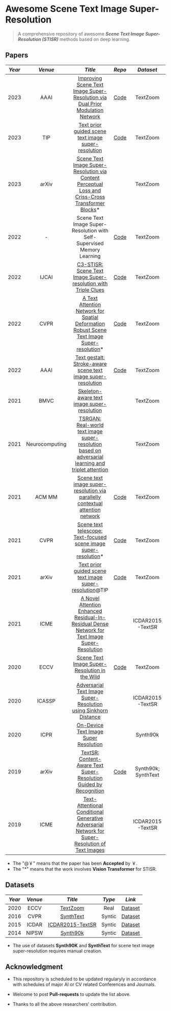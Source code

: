 # Awesome Scene Text Image Super-Resolution

> A comprehensive repository of awesome ***Scene Text Image Super-Resolution (STISR)*** methods based on deep learning.



## Papers

| *Year* |    *Venue*     |                           *Title*                            |                            *Repo*                            |      *Dataset*      |
| :----: | :------------: | :----------------------------------------------------------: | :----------------------------------------------------------: | :-----------------: |
|  2023  |      AAAI      | [Improving Scene Text Image Super-Resolution via Dual Prior Modulation Network](https://arxiv.org/pdf/2302.10414) |           [Code](https://github.com/jdfxzzy/DPMN)            |      TextZoom       |
|  2023  |      TIP       | [Text prior guided scene text image super-resolution](https://github.com/yfaqh/Awesome-Papers/blob/main/cv/sr/stisr/TIP2023_TPGSR.pdf) |       [Code](https://github.com/mjq11302010044/TPGSR)        |      TextZoom       |
|  2023  |     arXiv      | [Scene Text Image Super-Resolution via Content Perceptual Loss and Criss-Cross Transformer Blocks](https://arxiv.org/pdf/2210.06924.pdf)* |                                                              |      TextZoom       |
|  2022  |       -        | Scene Text Image Super-Resolution with Self-Supervised Memory Learning |           [Code](https://github.com/xyzhu1/MNTSR)            |      TextZoom       |
|  2022  |     IJCAI      | [C3-STISR: Scene Text Image Super-resolution with Triple Clues](https://arxiv.org/pdf/2204.14044) |        [Code](https://github.com/zhaominyiz/C3-STISR)        |      TextZoom       |
|  2022  |      CVPR      | [A Text Attention Network for Spatial Deformation Robust Scene Text Image Super-resolution](https://openaccess.thecvf.com/content/CVPR2022/papers/Ma_A_Text_Attention_Network_for_Spatial_Deformation_Robust_Scene_Text_CVPR_2022_paper.pdf)* |        [Code](https://github.com/mjq11302010044/TATT)        |      TextZoom       |
|  2022  |      AAAI      | [Text gestalt: Stroke-aware scene text image super-resolution](https://ojs.aaai.org/index.php/AAAI/article/download/19904/19663) | [Code](https://github.com/FudanVI/FudanOCR/tree/main/text-gestalt) |      TextZoom       |
|  2021  |      BMVC      | [Skeleton-aware text image super-resolution](https://www.bmvc2021-virtualconference.com/assets/papers/1482.pdf) |                                                              |      TextZoom       |
|  2021  | Neurocomputing | [TSRGAN: Real-world text image super-resolution based on adversarial learning and triplet attention](https://sci-hub.st/10.1016/j.neucom.2021.05.060) |                                                              |      TextZoom       |
|  2021  |     ACM MM     | [Scene text image super-resolution via parallelly contextual attention network](https://www.academia.edu/download/79581904/3474085.pdf) |           [Code](https://github.com/Shualite/PCAN)           |      TextZoom       |
|  2021  |      CVPR      | [Scene text telescope: Text-focused scene image super-resolution](https://openaccess.thecvf.com/content/CVPR2021/papers/Chen_Scene_Text_Telescope_Text-Focused_Scene_Image_Super-Resolution_CVPR_2021_paper.pdf)* | [Code](https://github.com/FudanVI/FudanOCR/tree/main/scene-text-telescope) |      TextZoom       |
|  2021  |     arXiv      | [Text prior guided scene text image super-resolution](https://arxiv.org/pdf/2106.15368)@TIP |       [Code](https://github.com/mjq11302010044/TPGSR)        |      TextZoom       |
|  2021  |      ICME      | [A Novel Attention Enhanced Residual-In-Residual Dense Network for Text Image Super-Resolution](https://sci-hub.wf/10.1109/ICME51207.2021.9428128) |                                                              |  ICDAR2015-TextSR   |
|  2020  |      ECCV      | [Scene Text Image Super-Resolution in the Wild](https://arxiv.org/pdf/2005.03341) |        [Code](https://github.com/JasonBoy1/TextZoom)         |      TextZoom       |
|  2020  |     ICASSP     | [Adversarial Text Image Super-Resolution using Sinkhorn Distance](https://sci-hub.wf/10.1109/ICASSP40776.2020.9054360) |                                                              |  ICDAR2015-TextSR   |
|  2020  |      ICPR      | [On-Device Text Image Super Resolution](https://arxiv.org/pdf/2011.10251) |                                                              |      Synth90k       |
|  2019  |     arXiv      | [TextSR: Content-Aware Text Super-Resolution Guided by Recognition](https://arxiv.org/pdf/1909.07113) |          [Code](https://github.com/xieenze/TextSR)           | Synth90k; SynthText |
|  2019  |      ICME      | [Text-Attentional Conditional Generative Adversarial Network for Super-Resolution of Text Images](https://sci-hub.st/10.1109/ICME.2019.00180) |                                                              |  ICDAR2015-TextSR   |

- The "@￥" means that the paper has been **Accepted** by ￥.
- The "*" means that the work involves **Vision Transformer** for STISR.



## Datasets

| *Year* | *Venue* |                           *Title*                            | *Type* |                            *Link*                            |
| :----: | :-----: | :----------------------------------------------------------: | :----: | :----------------------------------------------------------: |
|  2020  |  ECCV   |         [TextZoom](https://arxiv.org/pdf/2005.03341)         |  Real  |    [Dataset](https://github.com/WenjiaWang0312/TextZoom)     |
|  2016  |  CVPR   | [SynthText](http://openaccess.thecvf.com/content_cvpr_2016/papers/Gupta_Synthetic_Data_for_CVPR_2016_paper.pdf) | Syntic |      [Dataset](https://github.com/ankush-me/SynthText)       |
|  2015  |  ICDAR  |   [ICDAR2015-TextSR](https://projet.liris.cnrs.fr/sr2015/)   | Syntic |    [Dataset](https://github.com/piclem/ICDAR2015-TextSR)     |
|  2014  |  NIPSW  |       [Synth90k](https://arxiv.org/pdf/1406.2227.pdf)        | Syntic | [Dataset](https://academictorrents.com/details/3d0b4f09080703d2a9c6be50715b46389fdb3af1) |

- The use of datasets **Synth90K** and **SynthText** for scene text image super-resolution requires manual creation.



## Acknowledgment

- This repository is scheduled to be updated regularyly in accordance with schedules of major AI or CV related Conferences and Journals.
- Welcome to post **Pull-requests** to update the list above.

- Thanks to all the above researchers' contribution.